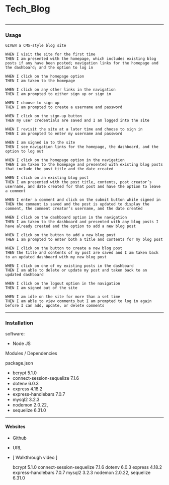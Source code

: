 # Tech_Blog
 
#### 

######

---------------------------------------------------------------------
### Usage

```
GIVEN a CMS-style blog site

WHEN I visit the site for the first time
THEN I am presented with the homepage, which includes existing blog posts if any have been posted; navigation links for the homepage and the dashboard; and the option to log in

WHEN I click on the homepage option
THEN I am taken to the homepage

WHEN I click on any other links in the navigation
THEN I am prompted to either sign up or sign in

WHEN I choose to sign up
THEN I am prompted to create a username and password

WHEN I click on the sign-up button
THEN my user credentials are saved and I am logged into the site

WHEN I revisit the site at a later time and choose to sign in
THEN I am prompted to enter my username and password

WHEN I am signed in to the site
THEN I see navigation links for the homepage, the dashboard, and the option to log out

WHEN I click on the homepage option in the navigation
THEN I am taken to the homepage and presented with existing blog posts that include the post title and the date created

WHEN I click on an existing blog post
THEN I am presented with the post title, contents, post creator’s username, and date created for that post and have the option to leave a comment

WHEN I enter a comment and click on the submit button while signed in
THEN the comment is saved and the post is updated to display the comment, the comment creator’s username, and the date created

WHEN I click on the dashboard option in the navigation
THEN I am taken to the dashboard and presented with any blog posts I have already created and the option to add a new blog post

WHEN I click on the button to add a new blog post
THEN I am prompted to enter both a title and contents for my blog post

WHEN I click on the button to create a new blog post
THEN the title and contents of my post are saved and I am taken back to an updated dashboard with my new blog post

WHEN I click on one of my existing posts in the dashboard
THEN I am able to delete or update my post and taken back to an updated dashboard

WHEN I click on the logout option in the navigation
THEN I am signed out of the site

WHEN I am idle on the site for more than a set time
THEN I am able to view comments but I am prompted to log in again before I can add, update, or delete comments

```

---------------------------------------------------------------------

### Installation
software:
- Node JS

Modules / Dependencies

package.json

- bcrypt  5.1.0
- connect-session-sequelize  7.1.6
- dotenv  6.0.3
- express  4.18.2
- express-handlebars  7.0.7
- mysql2  3.2.3
- nodemon  2.0.22,
- sequelize  6.31.0

---------------------------------------------------------------------


#### Websites 

- Github


- URL


- [ Walkthrough video ]


    bcrypt  5.1.0
    connect-session-sequelize  7.1.6
    dotenv  6.0.3
    express  4.18.2
    express-handlebars  7.0.7
    mysql2  3.2.3
    nodemon  2.0.22,
    sequelize  6.31.0